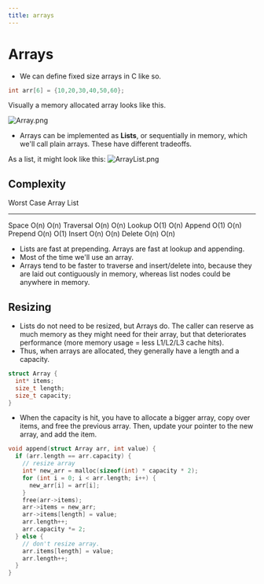 ```yaml
---
title: arrays
---
```


# Arrays

- We can define fixed size arrays in C like so.

```c
int arr[6] = {10,20,30,40,50,60};
```

Visually a memory allocated array looks like this.

![Array.png](/Array.png)

- Arrays can be implemented as **Lists**, or sequentially in memory,
  which we\'ll call plain arrays. These have different tradeoffs.

As a list, it might look like this: ![ArrayList.png](/ArrayList.png)

## Complexity

Worst Case Array List

---

Space O(n) O(n)
Traversal O(n) O(n)
Lookup O(1) O(n)
Append O(1) O(n)
Prepend O(n) O(1)
Insert O(n) O(n)
Delete O(n) O(n)

- Lists are fast at prepending. Arrays are fast at lookup and
  appending.
- Most of the time we\'ll use an array.
- Arrays tend to be faster to traverse and insert/delete into, because
  they are laid out contiguously in memory, whereas list nodes could
  be anywhere in memory.

## Resizing

- Lists do not need to be resized, but Arrays do. The caller can
  reserve as much memory as they might need for their array, but that
  deteriorates performance (more memory usage = less L1/L2/L3 cache
  hits).
- Thus, when arrays are allocated, they generally have a length and a
  capacity.

```c
struct Array {
  int* items;
  size_t length;
  size_t capacity;
}
```

- When the capacity is hit, you have to allocate a bigger array, copy
  over items, and free the previous array. Then, update your pointer
  to the new array, and add the item.

```c
void append(struct Array arr, int value) {
  if (arr.length == arr.capacity) {
    // resize array
    int* new_arr = malloc(sizeof(int) * capacity * 2);
    for (int i = 0; i < arr.length; i++) {
      new_arr[i] = arr[i];
    }
    free(arr->items);
    arr->items = new_arr;
    arr->items[length] = value;
    arr.length++;
    arr.capacity *= 2;
  } else {
    // don't resize array.
    arr.items[length] = value;
    arr.length++;
  }
}
```
